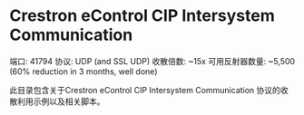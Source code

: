 # Crestron eControl CIP Intersystem Communication

端口: 41794
协议: UDP (and SSL UDP)
收散倍数: ~15x
可用反射器数量: ~5,500 (60% reduction in 3 months, well done)

此目录包含关于Crestron eControl CIP Intersystem Communication 协议的收散利用示例以及相关脚本。
